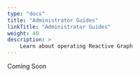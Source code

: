 ```yaml
---
type: "docs"
title: "Administrator Guides"
linkTitle: "Administrator Guides"
weight: 40
description: >
    Learn about operating Reactive Graph
---
```


Coming Soon